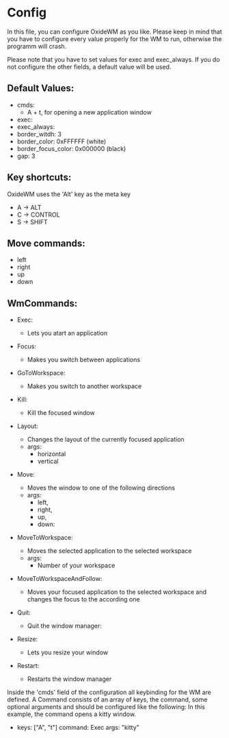 # Config

In this file, you can configure OxideWM as you like.
Please keep in mind that you have to configure every value properly for the WM to run, otherwise the programm will crash.

Please note that you have to set values for exec and exec_always.
If you do not configure the other fields, a default value will be used.

## Default Values:

- cmds:
  - A + t, for opening a new application window
- exec:
- exec_always:
- border_witdh: 3
- border_color: 0xFFFFFF (white)
- border_focus_color: 0x000000 (black)
- gap: 3

## Key shortcuts:

OxideWM uses the 'Alt' key as the meta key

- A -> ALT
- C -> CONTROL
- S -> SHIFT

## Move commands:

- left
- right
- up
- down

## WmCommands:

- Exec:

  - Lets you atart an application

- Focus:

  - Makes you switch between applications

- GoToWorkspace:

  - Makes you switch to another workspace

- Kill:

  - Kill the focused window

- Layout:

  - Changes the layout of the currently focused application
  - args:
    - horizontal
    - vertical

- Move:

  - Moves the window to one of the following directions
  - args:
    - left,
    - right,
    - up,
    - down:

- MoveToWorkspace:

  - Moves the selected application to the selected workspace
  - args:
    - Number of your workspace

- MoveToWorkspaceAndFollow:

  - Moves your focused application to the selected workspace and changes the focus to the according one

- Quit:

  - Quit the window manager:

- Resize:

  - Lets you resize your window

- Restart:

  - Restarts the window manager

Inside the 'cmds' field of the configuration all keybinding for the WM are defined.
A Command consists of an array of keys, the command, some optional arguments and should be configured like the following:
In this example, the command opens a kitty window.

- keys: ["A", "t"]
  command: Exec
  args: "kitty"
